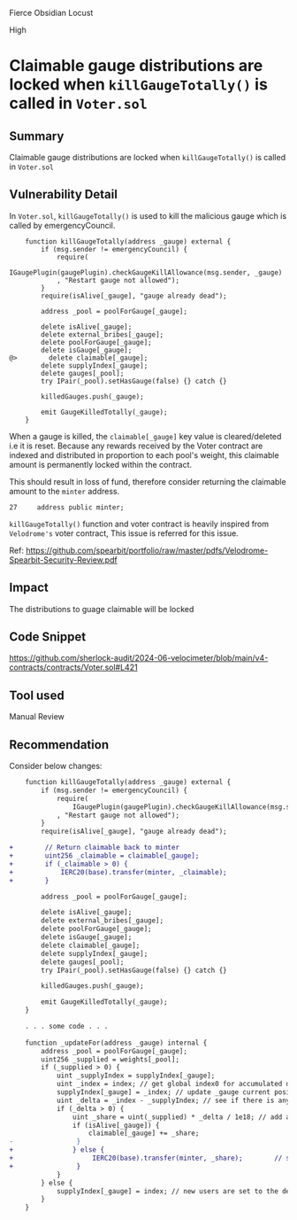Fierce Obsidian Locust

High

# Claimable gauge distributions are locked when `killGaugeTotally()` is called in `Voter.sol`

## Summary
Claimable gauge distributions are locked when `killGaugeTotally()` is called in `Voter.sol`

## Vulnerability Detail
In `Voter.sol`, `killGaugeTotally()` is used to kill the malicious gauge which is called by emergencyCouncil.

```solidity
    function killGaugeTotally(address _gauge) external {
        if (msg.sender != emergencyCouncil) {
            require(
                IGaugePlugin(gaugePlugin).checkGaugeKillAllowance(msg.sender, _gauge)
            , "Restart gauge not allowed");
        }
        require(isAlive[_gauge], "gauge already dead");

        address _pool = poolForGauge[_gauge];

        delete isAlive[_gauge];
        delete external_bribes[_gauge];
        delete poolForGauge[_gauge];
        delete isGauge[_gauge];
@>        delete claimable[_gauge];
        delete supplyIndex[_gauge];
        delete gauges[_pool];
        try IPair(_pool).setHasGauge(false) {} catch {}

        killedGauges.push(_gauge);

        emit GaugeKilledTotally(_gauge);
    }
```

When a gauge is killed, the `claimable[_gauge]` key value is cleared/deleted i.e it is reset. Because any rewards received by the Voter contract are indexed and distributed in proportion to each pool's weight, this claimable amount is permanently locked within the contract.

This should result in loss of fund, therefore consider returning the claimable amount to the `minter` address.

```solidity
27     address public minter;
```

`killGaugeTotally()` function and voter contract is heavily inspired from `Velodrome's` voter contract, This issue is referred for this issue.

Ref: https://github.com/spearbit/portfolio/raw/master/pdfs/Velodrome-Spearbit-Security-Review.pdf

## Impact
The distributions to guage claimable will be locked

## Code Snippet
https://github.com/sherlock-audit/2024-06-velocimeter/blob/main/v4-contracts/contracts/Voter.sol#L421

## Tool used
Manual Review

## Recommendation
Consider below changes:

```diff
    function killGaugeTotally(address _gauge) external {
        if (msg.sender != emergencyCouncil) {
            require(
                IGaugePlugin(gaugePlugin).checkGaugeKillAllowance(msg.sender, _gauge)
            , "Restart gauge not allowed");
        }
        require(isAlive[_gauge], "gauge already dead");

+        // Return claimable back to minter
+        uint256 _claimable = claimable[_gauge];
+        if (_claimable > 0) {
+            IERC20(base).transfer(minter, _claimable);
+        }

        address _pool = poolForGauge[_gauge];

        delete isAlive[_gauge];
        delete external_bribes[_gauge];
        delete poolForGauge[_gauge];
        delete isGauge[_gauge];
        delete claimable[_gauge];
        delete supplyIndex[_gauge];
        delete gauges[_pool];
        try IPair(_pool).setHasGauge(false) {} catch {}

        killedGauges.push(_gauge);

        emit GaugeKilledTotally(_gauge);
    }

    . . . some code . . .
    
    function _updateFor(address _gauge) internal {
        address _pool = poolForGauge[_gauge];
        uint256 _supplied = weights[_pool];
        if (_supplied > 0) {
            uint _supplyIndex = supplyIndex[_gauge];
            uint _index = index; // get global index0 for accumulated distro
            supplyIndex[_gauge] = _index; // update _gauge current position to global position
            uint _delta = _index - _supplyIndex; // see if there is any difference that need to be accrued
            if (_delta > 0) {
                uint _share = uint(_supplied) * _delta / 1e18; // add accrued difference for each supplied token
                if (isAlive[_gauge]) {
                    claimable[_gauge] += _share;
-                }
+               } else {
+                    IERC20(base).transfer(minter, _share);        // send rewards back to minter address so they are not stuck in contract
+                }
            }
        } else {
            supplyIndex[_gauge] = index; // new users are set to the default global state
        }
    }
```


